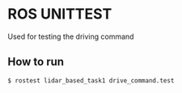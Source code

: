 # ROS UNITTEST
Used for testing the driving command

## How to run
```
$ rostest lidar_based_task1 drive_command.test
```
